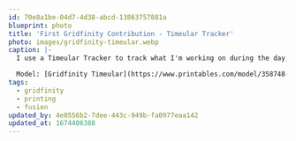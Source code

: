```yaml
---
id: 70e8a1be-04d7-4d38-abcd-13863757881a
blueprint: photo
title: 'First Gridfinity Contribution - Timeular Tracker'
photo: images/gridfinity-timeular.webp
caption: |-
  I use a Timeular Tracker to track what I'm working on during the day, and wanted to add it to my desk Gridfinity baseplate. Designed using Zach's [Parametric templates](https://myhub.autodesk360.com/ue2b114c8/g/shares/SH35dfcQT936092f0e439591db365903a026) in Fusion 360.

  Model: [Gridfinity Timeular](https://www.printables.com/model/358748-gridfinity-timeular-tracker)
tags:
  - gridfinity
  - printing
  - fusion
updated_by: 4e0556b2-7dee-443c-949b-fa0977eaa142
updated_at: 1674406388
---
```

